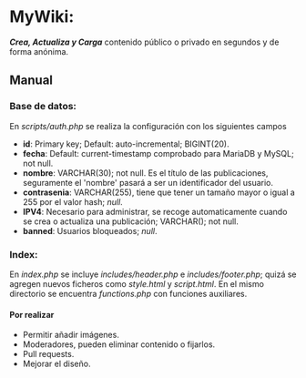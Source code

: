 # MyWiki: 
**_Crea, Actualiza y Carga_** contenido público o privado en segundos y de forma anónima.

## Manual
### Base de datos:
En _scripts/auth.php_ se realiza la configuración con los siguientes campos
* **id**: Primary key; Default: auto-incremental; BIGINT(20).
* **fecha**: Default: current-timestamp comprobado para MariaDB y MySQL; not null.
* **nombre**: VARCHAR(30); not null. Es el título de las publicaciones, seguramente el 'nombre' pasará a ser un identificador del usuario.
* **contrasenia**: VARCHAR(255), tiene que tener un tamaño mayor o igual a 255 por el valor hash;  _null_.
* **IPV4**: Necesario para administrar, se recoge automaticamente cuando se crea o actualiza una publicación; VARCHAR(); not null.
* **banned**: Usuarios bloqueados; _null_.

### Index:
En _index.php_ se incluye _includes/header.php_ e _includes/footer.php_; quizá se agregen nuevos ficheros como _style.html_ y _script.html_. En el mismo directorio se encuentra _functions.php_ con funciones auxiliares.

#### Por realizar
* Permitir añadir imágenes.
* Moderadores, pueden eliminar contenido o fijarlos.
* Pull requests.
* Mejorar el diseño.
